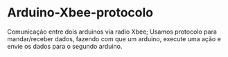 # Arduino-Xbee-protocolo

Comunicação entre dois arduinos via radio Xbee;
Usamos protocolo para mandar/receber dados, fazendo com que um arduino,
execute uma ação e envie os dados para o segundo arduino.
